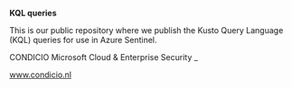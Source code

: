 **KQL queries**

This is our public repository where we publish the Kusto Query Language (KQL) queries for use in Azure Sentinel.

CONDICIO
Microsoft Cloud & Enterprise Security _

www.condicio.nl
